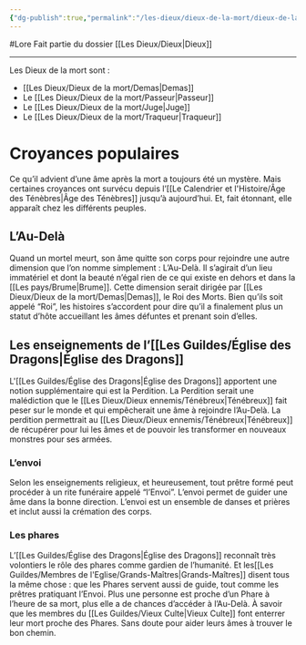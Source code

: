 ```yaml
---
{"dg-publish":true,"permalink":"/les-dieux/dieux-de-la-mort/dieux-de-la-mort/"}
---
```


#Lore
Fait partie du dossier [[Les Dieux/Dieux\|Dieux]]

-------

Les Dieux de la mort sont :
- [[Les Dieux/Dieux de la mort/Demas\|Demas]]
- Le [[Les Dieux/Dieux de la mort/Passeur\|Passeur]]
- Le [[Les Dieux/Dieux de la mort/Juge\|Juge]]
- Le [[Les Dieux/Dieux de la mort/Traqueur\|Traqueur]]

# Croyances populaires

Ce qu’il advient d’une âme après la mort a toujours été un mystère. Mais certaines croyances ont survécu depuis l’[[Le Calendrier et l'Histoire/Âge des Ténèbres\|Âge des Ténèbres]] jusqu’à aujourd’hui. Et, fait étonnant, elle apparaît chez les différents peuples.
## L’Au-Delà
Quand un mortel meurt, son âme quitte son corps pour rejoindre une autre dimension que l’on nomme simplement : L’Au-Delà. Il s’agirait d’un lieu immatériel et dont la beauté n’égal rien de ce qui existe en dehors et dans la [[Les pays/Brume\|Brume]].
Cette dimension serait dirigée par [[Les Dieux/Dieux de la mort/Demas\|Demas]], le Roi des Morts. Bien qu’ils soit appelé “Roi”, les histoires s’accordent pour dire qu’il a finalement plus un statut d’hôte accueillant les âmes défuntes et prenant soin d’elles.
## Les enseignements de l’[[Les Guildes/Église des Dragons\|Église des Dragons]]
L'[[Les Guildes/Église des Dragons\|Église des Dragons]] apportent une notion supplémentaire qui est la Perdition. La Perdition serait une malédiction que le [[Les Dieux/Dieux ennemis/Ténébreux\|Ténébreux]] fait peser sur le monde et qui empêcherait une âme à rejoindre l’Au-Delà. La perdition permettrait au [[Les Dieux/Dieux ennemis/Ténébreux\|Ténébreux]] de récupérer pour lui les âmes et de pouvoir les transformer en nouveaux monstres pour ses armées.
### L’envoi
Selon les enseignements religieux, et heureusement, tout prêtre formé peut procéder à un rite funéraire appelé “l’Envoi”. L’envoi permet de guider une âme dans la bonne direction.
L’envoi est un ensemble de danses et prières et inclut aussi la crémation des corps.
### Les phares
L’[[Les Guildes/Église des Dragons\|Église des Dragons]] reconnaît très volontiers le rôle des phares comme gardien de l’humanité. Et les[[Les Guildes/Membres de l'Eglise/Grands-Maîtres\|Grands-Maîtres]] disent tous la même chose : que les Phares servent aussi de guide, tout comme les prêtres pratiquant l’Envoi. Plus une personne est proche d’un Phare à l’heure de sa mort, plus elle a de chances d’accéder à l’Au-Delà.
À savoir que les membres du [[Les Guildes/Vieux Culte\|Vieux Culte]] font enterrer leur mort proche des Phares. Sans doute pour aider leurs âmes à trouver le bon chemin.